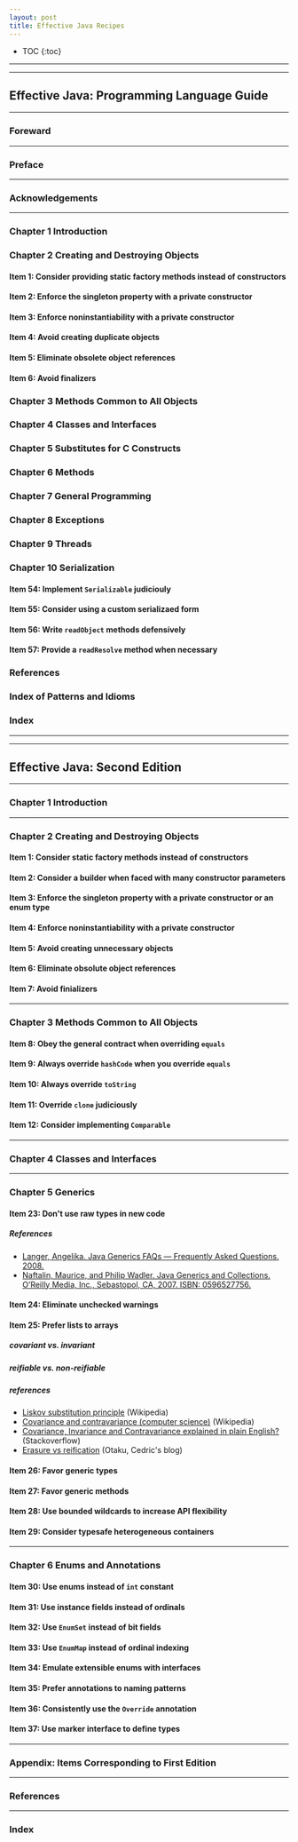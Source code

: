 ```yaml
---
layout: post
title: Effective Java Recipes
---
```


* TOC
{:toc}

---
---

## Effective Java: Programming Language Guide

---
### Foreward

---
### Preface

---
### Acknowledgements

---
### Chapter 1 Introduction

### Chapter 2 Creating and Destroying Objects

#### Item 1: Consider providing static factory methods instead of constructors

#### Item 2: Enforce the singleton property with a private constructor

#### Item 3: Enforce noninstantiability with a private constructor

#### Item 4: Avoid creating duplicate objects

#### Item 5: Eliminate obsolete object references

#### Item 6: Avoid finalizers

### Chapter 3 Methods Common to All Objects

### Chapter 4 Classes and Interfaces

### Chapter 5 Substitutes for C Constructs

### Chapter 6 Methods

### Chapter 7 General Programming

### Chapter 8 Exceptions

### Chapter 9 Threads

### Chapter 10 Serialization

#### Item 54: Implement `Serializable` judiciouly

#### Item 55: Consider using a custom serializaed form

#### Item 56: Write `readObject` methods defensively

#### Item 57: Provide a `readResolve` method when necessary

### References

### Index of Patterns and Idioms

### Index


---
---

## Effective Java: Second Edition

---
### Chapter 1 Introduction

---
### Chapter 2 Creating and Destroying Objects

#### Item 1: Consider static factory methods instead of constructors

#### Item 2: Consider a builder when faced with many constructor parameters

#### Item 3: Enforce the singleton property with a private constructor or an enum type

#### Item 4: Enforce noninstantiability with a private constructor

#### Item 5: Avoid creating unnecessary objects

#### Item 6: Eliminate obsolute object references

#### Item 7: Avoid finializers

---
### Chapter 3 Methods Common to All Objects

#### Item 8: Obey the general contract when overriding `equals`

#### Item 9: Always override `hashCode` when you override `equals`

#### Item 10: Always override `toString`

#### Item 11: Override `clone` judiciously

#### Item 12: Consider implementing `Comparable`

---

### Chapter 4 Classes and Interfaces

----

### Chapter 5 Generics

#### Item 23: Don't use raw types in new code

##### References
* [Langer, Angelika. Java Generics FAQs — Frequently Asked Questions. 2008.](http://www.angelikalanger.com/GenericsFAQ/JavaGenericsFAQ.html)
* [Naftalin, Maurice, and Philip Wadler. Java Generics and Collections. O’Reilly Media, Inc., Sebastopol, CA, 2007. ISBN: 0596527756.](http://shop.oreilly.com/product/9780596527754.do)

#### Item 24: Eliminate unchecked warnings

#### Item 25: Prefer lists to arrays

##### covariant vs. invariant

##### reifiable vs. non-reifiable

##### references
* [Liskov substitution principle](https://en.wikipedia.org/wiki/Liskov_substitution_principle) (Wikipedia)
* [Covariance and contravariance (computer science)](https://en.wikipedia.org/wiki/Covariance_and_contravariance_(computer_science)) (Wikipedia)
* [Covariance, Invariance and Contravariance explained in plain English?](http://stackoverflow.com/q/8481301/330457) (Stackoverflow)
* [Erasure vs reification](http://beust.com/weblog/2011/07/29/erasure-vs-reification/) (Otaku, Cedric's blog)

#### Item 26: Favor generic types

#### Item 27: Favor generic methods

#### Item 28: Use bounded wildcards to increase API flexibility

#### Item 29: Consider typesafe heterogeneous containers

---

### Chapter 6 Enums and Annotations

#### Item 30: Use enums instead of `int` constant

#### Item 31: Use instance fields instead of ordinals

#### Item 32: Use `EnumSet` instead of bit fields

#### Item 33: Use `EnumMap` instead of ordinal indexing

#### Item 34: Emulate extensible enums with interfaces

#### Item 35: Prefer annotations to naming patterns

#### Item 36: Consistently use the `Override` annotation

#### Item 37: Use marker interface to define types

---

### Appendix: Items Corresponding to First Edition

---

### References

---

### Index
